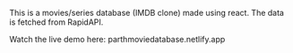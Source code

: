 This is a movies/series database (IMDB clone) made using react. The data is fetched from RapidAPI.

Watch the live demo here: parthmoviedatabase.netlify.app
